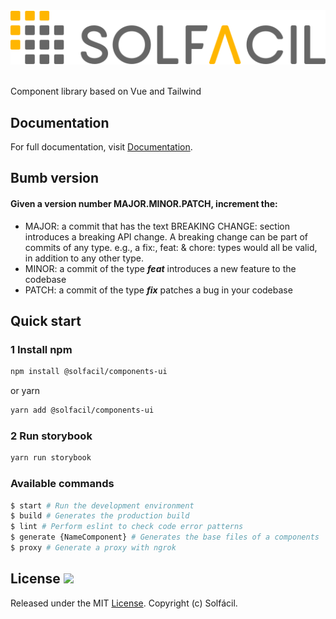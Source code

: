<p align="center">
  <br /><br/>
  <img src="https://raw.githubusercontent.com/solfacil/components-ui/main/public/logo-solfacil-color.svg" />
  <br /><br/>
</p>

Component library based on Vue and Tailwind

## Documentation

For full documentation, visit [Documentation](https://solfacil.github.io/components-ui/?path=/story/getting-started-installation--page).

## Bumb version

#### Given a version number MAJOR.MINOR.PATCH, increment the:

- MAJOR: a commit that has the text BREAKING CHANGE: section introduces a breaking API change. A breaking change can be part of commits of any type. e.g., a fix:, feat: & chore: types would all be valid, in addition to any other type.
- MINOR: a commit of the type ***feat*** introduces a new feature to the codebase
- PATCH: a commit of the type ***fix*** patches a bug in your codebase

## Quick start

### 1 Install npm

```bash
npm install @solfacil/components-ui
```

or yarn

```bash
yarn add @solfacil/components-ui
```

### 2 Run storybook
```bash
yarn run storybook
```

### Available commands

```bash
$ start # Run the development environment
$ build # Generates the production build
$ lint # Perform eslint to check code error patterns
$ generate {NameComponent} # Generates the base files of a components
$ proxy # Generate a proxy with ngrok
```

## License <a href="https://opensource.org/licenses/MIT"><img src="https://img.shields.io/npm/l/buefy.svg?logo=github" /></a>

Released under the MIT [License](https://opensource.org/licenses/MIT). Copyright (c) Solfácil.
